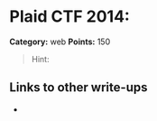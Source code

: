 # Plaid CTF 2014: 

**Category:** web
**Points:** 150

> <flavor text goes here>
>
> Hint: <any hints go here>

## Links to other write-ups

* <NONE>
